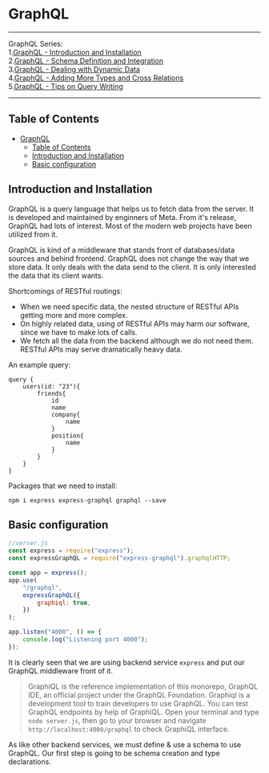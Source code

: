 # GraphQL

---
GraphQL Series:\
1.[GraphQL - Introduction and Installation](/blog/23)\
2.[GraphQL - Schema Definition and Integration](/blog/24)\
3.[GraphQL - Dealing with Dynamic Data](/blog/25)\
4.[GraphQL - Adding More Types and Cross Relations](/blog/26)\
5.[GraphQL - Tips on Query Writing](/blog/27)

---


Table of Contents
---
- [GraphQL](#graphql)
	- [Table of Contents](#table-of-contents)
	- [Introduction and Installation](#introduction-and-installation)
	- [Basic configuration](#basic-configuration)


## Introduction and Installation

GraphQL is a query language that helps us to fetch data from the server. It is developed and maintained by enginners of Meta. From it's release, GraphQL had lots of interest. Most of the modern web projects have been utilized from it.

GraphQL is kind of a middleware that stands front of databases/data sources and behind frontend. GraphQL does not change the way that we store data. It only deals with the data send to the client. It is only interested the data that its client wants.

Shortcomings of RESTful routings:

-	When we need specific data, the nested structure of RESTful APIs getting more 
and more complex. 
-	On highly related data, using of RESTful APIs may harm our software, since we have to make lots of calls.
-	We fetch all the data from the backend although we do not need them. RESTful APIs may serve dramatically heavy data.

An example query:

```gql
query {
	users(id: "23"){
		friends{
			id
			name
			company{
				name
			}
			position{
				name
			}
		}
	}
}
```

Packages that we need to install:

`npm i express express-graphql graphql --save`

## Basic configuration

```js
//server.js
const express = require("express");
const expressGraphQL = require("express-graphql").graphqlHTTP;

const app = express();
app.use(
    "/graphql",
    expressGraphQL({
        graphiql: true,
    })
);

app.listen("4000", () => {
    console.log("Listening port 4000");
});
```

It is clearly seen that we are using backend service `express` and put our GraphQL middleware front of it.

> GraphiQL is the reference implementation of this monorepo, GraphQL IDE, an official project under the GraphQL Foundation. Graphiql is a development tool to train developers to use GraphQL. You can test GraphQL endpoints by help of GraphiQL. Open your terminal and type `node server.js`, then go to your browser and navigate `http://localhost:4000/graphql` to check GraphiQL interface.

As like other backend services, we must define & use a schema to use GraphQL. Our first step is going to be schema creation and type declarations.